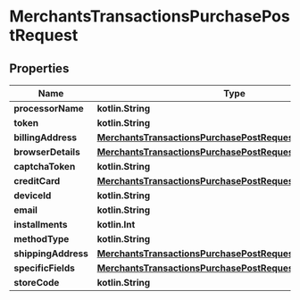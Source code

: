 
# MerchantsTransactionsPurchasePostRequest

## Properties
Name | Type | Description | Notes
------------ | ------------- | ------------- | -------------
**processorName** | **kotlin.String** |  | 
**token** | **kotlin.String** |  | 
**billingAddress** | [**MerchantsTransactionsPurchasePostRequestBillingAddress**](MerchantsTransactionsPurchasePostRequestBillingAddress.md) |  |  [optional]
**browserDetails** | [**MerchantsTransactionsPurchasePostRequestBrowserDetails**](MerchantsTransactionsPurchasePostRequestBrowserDetails.md) |  |  [optional]
**captchaToken** | **kotlin.String** |  |  [optional]
**creditCard** | [**MerchantsTransactionsPurchasePostRequestCreditCard**](MerchantsTransactionsPurchasePostRequestCreditCard.md) |  |  [optional]
**deviceId** | **kotlin.String** |  |  [optional]
**email** | **kotlin.String** |  |  [optional]
**installments** | **kotlin.Int** |  |  [optional]
**methodType** | **kotlin.String** |  |  [optional]
**shippingAddress** | [**MerchantsTransactionsPurchasePostRequestShippingAddress**](MerchantsTransactionsPurchasePostRequestShippingAddress.md) |  |  [optional]
**specificFields** | [**MerchantsTransactionsPurchasePostRequestSpecificFields**](MerchantsTransactionsPurchasePostRequestSpecificFields.md) |  |  [optional]
**storeCode** | **kotlin.String** |  |  [optional]



